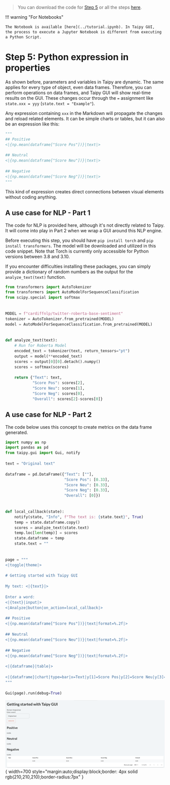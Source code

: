 > You can download the code for
<a href="./../src/step_05.py" download>Step 5</a>
or all the steps <a href="./../src/src.zip" download>here</a>.

!!! warning "For Notebooks"

    The Notebook is available [here](../tutorial.ipynb). In Taipy GUI,
    the process to execute a Jupyter Notebook is different from executing a Python Script.

# Step 5: Python expression in properties

As shown before, parameters and variables in Taipy are dynamic. The same applies for every type
of object, even data frames. Therefore, you can perform operations on data frames, and Taipy GUI
will show real-time results on the GUI. These changes occur through the `=` assignment like
`state.xxx = yyy` (`state.text = "Example"`).

Any expression containing `xxx` in the Markdown will propagate the changes and reload related
elements. It can be  simple charts or tables, but it can also be an expression like this:

```python
"""
## Positive
<|{np.mean(dataframe["Score Pos"])}|text|>

## Neutral
<|{np.mean(dataframe["Score Neu"])}|text|>

## Negative
<|{np.mean(dataframe["Score Neg"])}|text|>
"""
```

This kind of expression creates direct connections between visual elements without coding anything.


## A use case for NLP - Part 1

The code for NLP is provided here, although it's not directly related to Taipy. It will come
into play in Part 2 when we wrap a GUI around this NLP engine.

Before executing this step, you should have `pip install torch` and `pip install transformers`.
The model will be downloaded and utilized in this code snippet. Note that Torch is currently
only accessible for Python versions between 3.8 and 3.10.

If you encounter difficulties installing these packages, you can simply provide a dictionary of
random numbers as the output for the `analyze_text(text)` function.


```python
from transformers import AutoTokenizer
from transformers import AutoModelForSequenceClassification
from scipy.special import softmax


MODEL = f"cardiffnlp/twitter-roberta-base-sentiment"
tokenizer = AutoTokenizer.from_pretrained(MODEL)
model = AutoModelForSequenceClassification.from_pretrained(MODEL)


def analyze_text(text):
    # Run for Roberta Model
    encoded_text = tokenizer(text, return_tensors="pt")
    output = model(**encoded_text)
    scores = output[0][0].detach().numpy()
    scores = softmax(scores)

    return {"Text": text,
            "Score Pos": scores[2],
            "Score Neu": scores[1],
            "Score Neg": scores[0],
            "Overall": scores[2]-scores[0]}
```

## A use case for NLP - Part 2

The code below uses this concept to create metrics on the data frame generated.


```python
import numpy as np
import pandas as pd
from taipy.gui import Gui, notify

text = "Original text"

dataframe = pd.DataFrame({"Text": [""],
                          "Score Pos": [0.33],
                          "Score Neu": [0.33],
                          "Score Neg": [0.33],
                          "Overall": [0]})


def local_callback(state):
    notify(state, "Info", f"The text is: {state.text}", True)
    temp = state.dataframe.copy()
    scores = analyze_text(state.text)
    temp.loc[len(temp)] = scores
    state.dataframe = temp
    state.text = ""


page = """
<|toggle|theme|>

# Getting started with Taipy GUI

My text: <|{text}|>

Enter a word:
<|{text}|input|>
<|Analyze|button|on_action=local_callback|>

## Positive
<|{np.mean(dataframe["Score Pos"])}|text|format=%.2f|>

## Neutral
<|{np.mean(dataframe["Score Neu"])}|text|format=%.2f|>

## Negative
<|{np.mean(dataframe["Score Neg"])}|text|format=%.2f|>

<|{dataframe}|table|>

<|{dataframe}|chart|type=bar|x=Text|y[1]=Score Pos|y[2]=Score Neu|y[3]=Score Neg|y[4]=Overall|color[1]=green|color[2]=grey|color[3]=red|type[4]=line|>
"""

Gui(page).run(debug=True)
```


![Python expression](result.png){ width=700 style="margin:auto;display:block;border: 4px solid rgb(210,210,210);border-radius:7px" }
